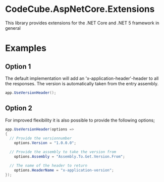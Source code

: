 # CodeCube.AspNetCore.Extensions
This library provides extensions for the .NET Core and .NET 5 framework in general

# Examples

## Option 1

The default implementation will add an 'x-application-header'-header to all the responses. The version is automatically taken from the entry assembly.
``` C#
app.UseVersionHeader();
```

## Option 2
For improved flexibility it is also possible to provide the following options;
```C#
app.UseVersionHeader(options =>
{
  // Provide the versionnumber
    options.Version = "1.0.0.0";

  // Provide the assembly to take the version from
    options.Assembly = "Assembly.To.Get.Version.From";

  // The name of the header to return
    options.HeaderName = "x-application-version";
});
```
